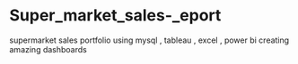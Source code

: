 # Super_market_sales-_eport
supermarket sales portfolio using mysql , tableau , excel , power bi creating amazing dashboards
